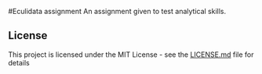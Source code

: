 #Eculidata assignment
An assignment given to test analytical skills.

## License
This project is licensed under the MIT License - see the [LICENSE.md](LICENSE.md) file for details
